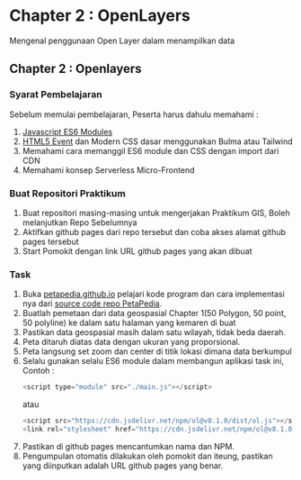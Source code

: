 # Chapter 2 : OpenLayers

Mengenal penggunaan Open Layer dalam menampilkan data

## Chapter 2 : Openlayers
### Syarat Pembelajaran
Sebelum memulai pembelajaran, Peserta harus dahulu memahami :
1. [Javascript ES6 Modules](https://hacks.mozilla.org/2018/03/es-modules-a-cartoon-deep-dive/)
2. [HTML5 Event](https://www.tutorialspoint.com/html5/html5_events.htm) dan Modern CSS dasar menggunakan Bulma atau Tailwind
3. Memahami cara memanggil ES6 module dan CSS dengan import dari CDN
4. Memahami konsep Serverless Micro-Frontend

### Buat Repositori Praktikum
1. Buat repositori masing-masing untuk mengerjakan Praktikum GIS, Boleh melanjutkan Repo Sebelumnya
2. Aktifkan github pages dari repo tersebut dan coba akses alamat github pages tersebut
3. Start Pomokit dengan link URL github pages yang akan dibuat

### Task
1. Buka [petapedia.github.io](https://petapedia.github.io/) pelajari kode program dan cara implementasi nya dari [source code repo PetaPedia](https://github.com/petapedia/petapedia.github.io).
2. Buatlah pemetaan dari data geospasial Chapter 1(50 Polygon, 50 point, 50 polyline) ke dalam satu halaman yang kemaren di buat
3. Pastikan data geospasial masih dalam satu wilayah, tidak beda daerah.
4. Peta ditaruh diatas data dengan ukuran yang proporsional.
5. Peta langsung set zoom dan center di titik lokasi dimana data berkumpul
6. Selalu gunakan selalu ES6 module dalam membangun aplikasi task ini, Contoh :
   ```js
   <script type="module" src="./main.js"></script>
   ```
   atau
   ```js
   <script src="https://cdn.jsdelivr.net/npm/ol@v8.1.0/dist/ol.js"></script>
   <link rel="stylesheet" href="https://cdn.jsdelivr.net/npm/ol@v8.1.0/ol.css">
   ```
7. Pastikan di github pages mencantumkan nama dan NPM.
8. Pengumpulan otomatis dilakukan oleh pomokit dan iteung, pastikan yang diinputkan adalah URL github pages yang benar.